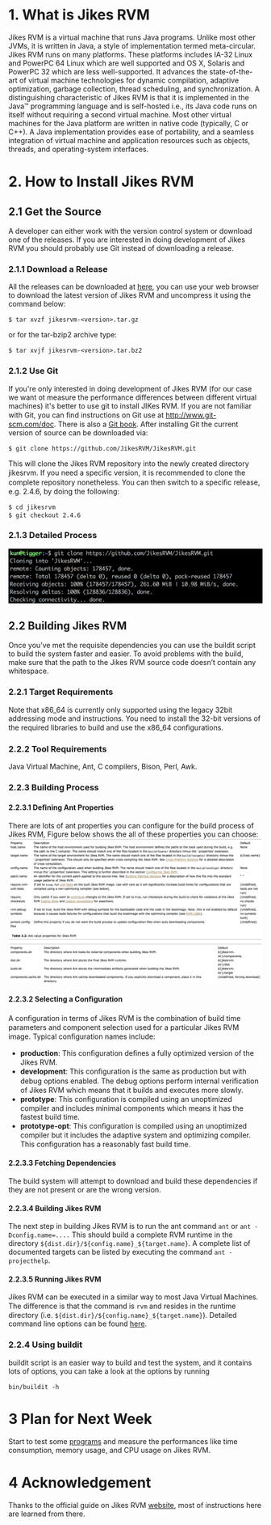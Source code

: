 # 1. What is Jikes RVM
Jikes RVM is a virtual machine that runs Java programs. Unlike most other JVMs, it is written in Java, a style of
implementation termed meta-circular. Jikes RVM runs on many platforms. These platforms includes IA-32 Linux and PowerPC 64
Linux which are well supported and OS X, Solaris and PowerPC 32 which are less well-supported. It advances the state-of-the-
art of virtual machine technologies for dynamic compilation, adaptive optimization, garbage collection, thread scheduling, and 
synchronization. A distinguishing characteristic of Jikes RVM is that it is implemented in the Java™ programming language and 
is self-hosted i.e., its Java code runs on itself without requiring a second virtual machine. Most other virtual machines for 
the Java platform are written in native code (typically, C or C++). A Java implementation provides ease of portability, and a 
seamless integration of virtual machine and application resources such as objects, threads, and operating-system interfaces.

# 2. How to Install Jikes RVM
## 2.1 Get the Source
A developer can either work with the version control system or download one of the releases. If you are interested in doing 
development of Jikes RVM you should probably use Git instead of downloading a release.

### 2.1.1 Download a Release
All the releases can be downloaded at [here](https://sourceforge.net/projects/jikesrvm/files/), you can use your web browser 
to download the latest version of Jikes RVM and uncompress it using the command below:
```
$ tar xvzf jikesrvm-<version>.tar.gz
```
or for the tar-bzip2 archive type:
```
$ tar xvjf jikesrvm-<version>.tar.bz2
```

### 2.1.2 Use Git
If you're only interested in doing development of Jikes RVM (for our case we want ot measure the performance differences 
between different virtual machines) it's better to use git to install JIKes RVM.
If you are not familiar with Git, you can ﬁnd instructions on Git use at http://www.git-scm.com/doc. There is also a [Git 
book](https://www.git-scm.com/book/en/v2).
After installing Git the current version of source can be downloaded via:
```
$ git clone https://github.com/JikesRVM/JikesRVM.git
```
This will clone the Jikes RVM repository into the newly created directory jikesrvm.
If you need a speciﬁc version, it is recommended to clone the complete repository nonetheless. You can then switch to a 
speciﬁc release, e.g. 2.4.6, by doing the following:
```
$ cd jikesrvm 
$ git checkout 2.4.6
```

### 2.1.3 Detailed Process
<img src="https://github.com/BoyuanFeng/CS263Project/blob/master/Installation_JikesRVM.png">

## 2.2 Building Jikes RVM
Once you’ve met the requisite dependencies you can use the buildit script to build the system faster and easier. To avoid 
problems with the build, make sure that the path to the Jikes RVM source code doesn’t contain any whitespace.

### 2.2.1 Target Requirements
Note that x86_64 is currently only supported using the legacy 32bit addressing mode and instructions. You need to install the 
32-bit versions of the required libraries to build and use the x86_64 conﬁgurations.

### 2.2.2 Tool Requirements

Java Virtual Machine, Ant, C compilers, Bison, Perl, Awk.

### 2.2.3 Building Process

#### 2.2.3.1 Deﬁning Ant Properties
There are lots of ant properties you can configure for the build process of Jikes RVM, Figure below shows the all of these 
properties you can choose:
<img src="https://github.com/BoyuanFeng/CS263Project/blob/master/Ant_Properties.png">

#### 2.2.3.2 Selecting a Conﬁguration
A conﬁguration in terms of Jikes RVM is the combination of build time parameters and component selection used for a particular Jikes RVM image. Typical conﬁguration names include:

* **production**: This conﬁguration deﬁnes a fully optimized version of the Jikes RVM.
* **development**: This conﬁguration is the same as production but with debug options enabled. The debug options perform 
internal veriﬁcation of Jikes RVM which means that it builds and executes more slowly.
* **prototype**: This conﬁguration is compiled using an unoptimized compiler and includes minimal components which means it 
has the fastest build time.
* **prototype-opt**: This conﬁguration is compiled using an unoptimized compiler but it includes the adaptive system and optimizing compiler. This conﬁguration has a reasonably fast build time.

#### 2.2.3.3 Fetching Dependencies
The build system will attempt to download and build these dependencies if they are not present or are the wrong version.

#### 2.2.3.4 Building Jikes RVM
The next step in building Jikes RVM is to run the ant command ```ant``` or ```ant -Dconfig.name=....``` This should build a complete RVM runtime in the directory ```${dist.dir}/${config.name}_${target.name}```. A complete list of documented targets can be listed by executing the command ```ant -projecthelp```.

#### 2.2.3.5 Running Jikes RVM
Jikes RVM can be executed in a similar way to most Java Virtual Machines. The diﬀerence is that the command is ```rvm``` and resides in the runtime directory (i.e. ```${dist.dir}/${config.name}_${target.name}```). Detailed command line options can be found [here](http://www.jikesrvm.org/UserGuide/RunningJikesRVM/index.html#x11-1010009).

### 2.2.4 Using buildit

buildit script is an easier way to build and test the system, and it contains lots of options, you can take a look at the options by running
```
bin/buildit -h
```
# 3 Plan for Next Week

Start to test some [programs](https://benchmarksgame-team.pages.debian.net/benchmarksgame/) and measure the performances like time consumption, memory usage, and CPU usage on Jikes RVM.

# 4 Acknowledgement

Thanks to the official guide on Jikes RVM [website](http://www.jikesrvm.org/), most of instructions here are learned from 
there.


